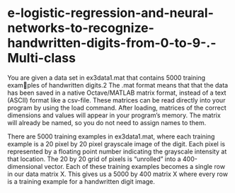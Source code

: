 # e-logistic-regression-and-neural-networks-to-recognize-handwritten-digits-from-0-to-9-.-Multi-class
You are given a data set in ex3data1.mat that contains 5000 training examples of handwritten digits.2 The .mat format means that that the data has
been saved in a native Octave/MATLAB matrix format, instead of a text
(ASCII) format like a csv-file. These matrices can be read directly into your
program by using the load command. After loading, matrices of the correct
dimensions and values will appear in your program’s memory. The matrix
will already be named, so you do not need to assign names to them.

There are 5000 training examples in ex3data1.mat, where each training
example is a 20 pixel by 20 pixel grayscale image of the digit. Each pixel is
represented by a floating point number indicating the grayscale intensity at
that location. The 20 by 20 grid of pixels is “unrolled” into a 400-dimensional
vector. Each of these training examples becomes a single row in our data
matrix X. This gives us a 5000 by 400 matrix X where every row is a training
example for a handwritten digit image.

